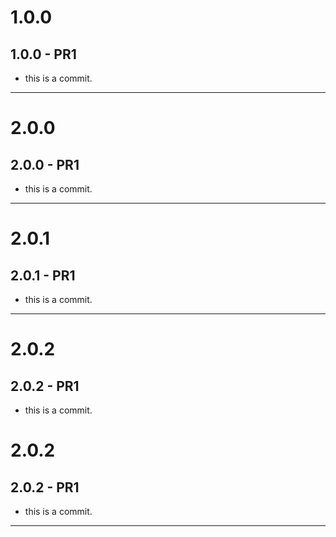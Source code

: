# 1.0.0
## 1.0.0 - PR1
- this is a commit.
------------------------------------------------------------------------------------------------------------------------------------------------------------------------------------------------------------------------------
# 2.0.0
## 2.0.0 - PR1
- this is a commit.
----------------------------------------------------------------------------------------------------------------------------------------------------------------------------------------------------------------------------------
# 2.0.1
## 2.0.1 - PR1
- this is a commit.
----------------------------------------------------------------------------------------------------------------------------------------------------------------------------------------------------------------------------------
# 2.0.2
## 2.0.2 - PR1
- this is a commit.
# 2.0.2
## 2.0.2 - PR1
- this is a commit.
----------------------------------------------------------------------------------------------------------------------------------------------------------------------------------------------------------------------------------

